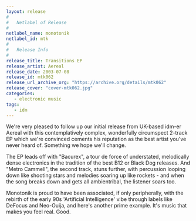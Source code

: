 ```yaml
---
layout: release
#
#   Netlabel of Release
#
netlabel_name: monotonik
netlabel_id: mtk
#
#   Release Info
#
release_title: Transitions EP
release_artist: Aereal
release_date: 2003-07-08
release_id: mtk062
release_url_archive_org: "https://archive.org/details/mtk062"
release_cover: "cover-mtk062.jpg"
categories:
   - electronic music
tags:
   - idm
---
```

We're very pleased to follow up our initial release from UK-based idm-er Aereal with this contemplatively complex, wonderfully circumspect 2-track EP which we're convinced cements his reputation as the best artist you've never heard of. Something we hope we'll change.

The EP leads off with "Bacurex", a tour de force of understated, melodically dense electronics in the tradition of the best B12 or Black Dog releases. And "Metro Cammell", the second track, stuns further, with percussion looping down like shooting stars and melodies soaring up like rockets - and when the song breaks down and gets all ambientribal, the listener soars too.

Monotonik is proud to have been associated, if only peripherally, with the rebirth of the early 90s 'Artificial Intelligence' vibe through labels like DeFocus and Neo-Ouija, and here's another prime example. It's music that makes you feel real. Good.

